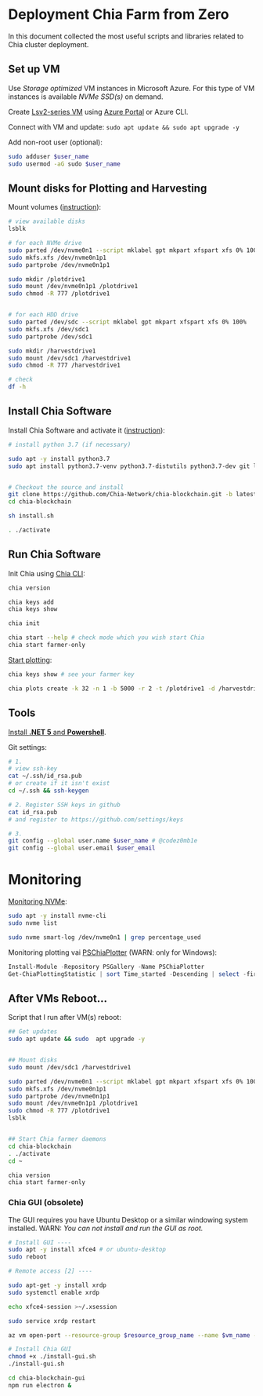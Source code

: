 
# Deployment Chia Farm from Zero

In this document collected the most useful scripts and libraries related to Chia cluster deployment.

## Set up VM

Use _Storage optimized_ VM instances in Microsoft Azure. For this type of VM instances is available _NVMe SSD(s)_ on demand.

Create [Lsv2-series VM](https://docs.microsoft.com/en-us/azure/virtual-machines/lsv2-series) using [Azure Portal](https://portal.azure.com/#create/Canonical.UbuntuServer1804LTS-ARM) or Azure CLI.

Connect with VM and update: `sudo apt update && sudo apt upgrade -y`

Add non-root user (optional):

```bash
sudo adduser $user_name
sudo usermod -aG sudo $user_name
```

## Mount disks for Plotting and Harvesting

Mount volumes ([instruction](https://docs.microsoft.com/en-us/azure/virtual-machines/linux/attach-disk-portal)):

```bash
# view available disks
lsblk

# for each NVMe drive
sudo parted /dev/nvme0n1 --script mklabel gpt mkpart xfspart xfs 0% 100%
sudo mkfs.xfs /dev/nvme0n1p1
sudo partprobe /dev/nvme0n1p1

sudo mkdir /plotdrive1
sudo mount /dev/nvme0n1p1 /plotdrive1
sudo chmod -R 777 /plotdrive1


# for each HDD drive
sudo parted /dev/sdc --script mklabel gpt mkpart xfspart xfs 0% 100%
sudo mkfs.xfs /dev/sdc1
sudo partprobe /dev/sdc1

sudo mkdir /harvestdrive1
sudo mount /dev/sdc1 /harvestdrive1
sudo chmod -R 777 /harvestdrive1

# check
df -h
```

## Install Chia Software

Install Chia Software and activate it ([instruction](https://github.com/Chia-Network/chia-blockchain/wiki/INSTALL#ubuntudebian)):

```bash
# install python 3.7 (if necessary)

sudo apt -y install python3.7
sudo apt install python3.7-venv python3.7-distutils python3.7-dev git lsb-release -y


# Checkout the source and install
git clone https://github.com/Chia-Network/chia-blockchain.git -b latest --recurse-submodules
cd chia-blockchain

sh install.sh

. ./activate
```

## Run Chia Software

Init Chia using [Chia CLI](https://github.com/Chia-Network/chia-blockchain/wiki/CLI-Commands-Reference):

```bash
chia version

chia keys add
chia keys show

chia init

chia start --help # check mode which you wish start Chia
chia start farmer-only
```

[Start plotting](https://github.com/Chia-Network/chia-blockchain/wiki/CLI-Commands-Reference#create):

```bash
chia keys show # see your farmer key

chia plots create -k 32 -n 1 -b 5000 -r 2 -t /plotdrive1 -d /harvestdrive1 2>&1 | tee ~/chia-blockchain/logs/my_1st_plot.log
```

## Tools

[Install **.NET 5** and **Powershell**](https://github.com/codez0mb1e/cloud-rstudio-server/blob/master/scripts/install_dotnet_tools.sh).

Git settings:

```bash
# 1.
# view ssh-key 
cat ~/.ssh/id_rsa.pub
# or create if it isn't exist
cd ~/.ssh && ssh-keygen

# 2. Register SSH keys in github
cat id_rsa.pub
# and register to https://github.com/settings/keys

# 3.
git config --global user.name $user_name # @codez0mb1e
git config --global user.email $user_email
```

# Monitoring

[Monitoring NVMe](https://github.com/linux-nvme/nvme-cli):

```bash
sudo apt -y install nvme-cli
sudo nvme list

sudo nvme smart-log /dev/nvme0n1 | grep percentage_used
```

Monitoring plotting vai [PSChiaPlotter](https://github.com/MrPig91/PSChiaPlotter) (WARN: only for Windows):

```powershell
Install-Module -Repository PSGallery -Name PSChiaPlotter
Get-ChiaPlottingStatistic | sort Time_started -Descending | select -first 20
```

## After VMs Reboot...

Script that I run after VM(s) reboot:

```bash
## Get updates
sudo apt update && sudo  apt upgrade -y


## Mount disks
sudo mount /dev/sdc1 /harvestdrive1

sudo parted /dev/nvme0n1 --script mklabel gpt mkpart xfspart xfs 0% 100%
sudo mkfs.xfs /dev/nvme0n1p1
sudo partprobe /dev/nvme0n1p1
sudo mount /dev/nvme0n1p1 /plotdrive1
sudo chmod -R 777 /plotdrive1
lsblk


## Start Chia farmer daemons
cd chia-blockchain
. ./activate
cd ~

chia version
chia start farmer-only
```

### Chia GUI (obsolete)

The GUI requires you have Ubuntu Desktop or a similar windowing system installed.
WARN: _You can not install and run the GUI as root._

```bash
# Install GUI ---- 
sudo apt -y install xfce4 # or ubuntu-desktop
sudo reboot

# Remote access [2] ----

sudo apt-get -y install xrdp
sudo systemctl enable xrdp

echo xfce4-session >~/.xsession

sudo service xrdp restart

az vm open-port --resource-group $resource_group_name --name $vm_name --port 3389

# Install Chia GUI
chmod +x ./install-gui.sh
./install-gui.sh

cd chia-blockchain-gui
npm run electron &
```